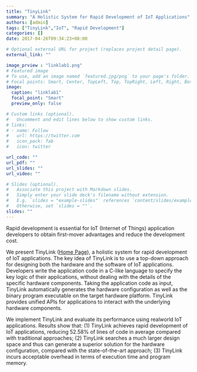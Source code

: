```yaml
---
title: "TinyLink"
summary: "A Holistic System for Rapid Development of IoT Applications"
authors: [admin]
tags: ["TinyLink","IoT", "Rapid Development"]
categories: []
date: 2017-04-26T09:34:23+08:00

# Optional external URL for project (replaces project detail page).
external_link: ""

image_prview : "linklab1.png"
# Featured image
# To use, add an image named `featured.jpg/png` to your page's folder.
# Focal points: Smart, Center, TopLeft, Top, TopRight, Left, Right, BottomLeft, Bottom, BottomRight.
image:
  caption: "linklab1"
  focal_point: "Smart"
  preview_only: false

# Custom links (optional).
#   Uncomment and edit lines below to show custom links.
# links:
# - name: Follow
#   url: https://twitter.com
#   icon_pack: fab
#   icon: twitter

url_code: ""
url_pdf: ""
url_slides: ""
url_video: ""

# Slides (optional).
#   Associate this project with Markdown slides.
#   Simply enter your slide deck's filename without extension.
#   E.g. `slides = "example-slides"` references `content/slides/example-slides.md`.
#   Otherwise, set `slides = ""`.
slides: ""
---
```

Rapid development is essential for IoT (Internet of Things) application developers to obtain first-mover advantages and reduce the development cost. 

We present TinyLink ([Home Page](http://tinylink.cn/TinyLink/view/en/index.html)), a holistic system for rapid development of IoT applications. 
The key idea of TinyLink is to use a top-down approach for designing both the hardware and the software of IoT applications. 
Developers write the application code in a C-like language to specify the key logic of their applications, without dealing with the details of the specific hardware components. 
Taking the application code as input, TinyLink automatically generates the hardware configuration as well as the binary program executable on the target hardware platform. 
TinyLink provides unified APIs for applications to interact with the underlying hardware components. 

We implement TinyLink and evaluate its performance using realworld IoT applications. 
Results show that: (1) TinyLink achieves rapid development of IoT applications, reducing 52.58% of lines of code in average compared with traditional approaches; (2) TinyLink searches a much larger design space and thus can generate a superior solution for the hardware configuration, compared with the state-of-the-art approach; (3) TinyLink incurs acceptable overhead in terms of execution time and program memory.